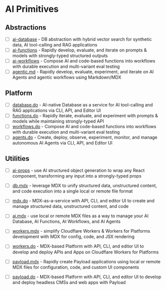 # AI Primitives

## Abstractions

- [ ] [ai-database](./packages/ai-database) - DB abstraction with hybrid vector search for synthetic data, AI tool-calling and RAG applications
- [ ] [ai-functions](./packages/ai-functions) - Rapidly develop, evaluate, and iterate on prompts & models with strongly-typed structured outputs
- [ ] [ai-workflows](./packages/ai-workflows) - Compose AI and code-based functions into workflows with durable execution and multi-variant eval testing
- [ ] [agentic.md](./packages/agentic.md) - Rapidly develop, evaluate, experiment, and iterate on AI Agents and agentic workflows using Markdown/MDX

## Platform

- [ ] [database.do](./packages/database.do) - AI-native Database as a service for AI tool-calling and RAG applications via CLI, API, and Editor UI
- [ ] [functions.do](./packages/functions.do) - Rapidly iterate, evaluate, and experiment with prompts & models while maintaining strongly-typed API
- [ ] [workflows.do](./packages/workflows.do) - Compose AI and code-based functions into workflows with durable execution and multi-variant eval testing
- [ ] [agents.do](./packages/agents.do) - Create, deploy, observe, experiment, monitor, and manage autonomous AI Agents via CLI, API, and Editor UI

## Utilities

- [ ] [ai-props](./packages/ai-props) - use AI structured object generation to wrap any React component, transforming any input into a strongly-typed props
- [ ] [db.mdx](./packages/db.mdx) - leverage MDX to unify structured data, unstructured content, and code execution into a single local or remote file format
- [ ] [mdx.do](./packages/mdx.do) - MDX-as-a-service with API, CLI, and editor UI to create and manage structured data, unstructured content, and code
- [ ] [ai.mdx](./packages/ai.mdx) - use local or remote MDX files as a way to manage your AI Database, AI Functions, AI Workflows, and AI Agents
- [ ] [workers.mdx](./packages/workers.mdx) - simplify Cloudflare Workers & Workers for Platforms development with MDX for config, code, and JSX rendering
- [ ] [workers.do](./packages/workers.do) - MDX-based Platform with API, CLI, and editor UI to develop and deploy APIs and Apps on Cloudflare Workers for Platforms
- [ ] [payload.mdx](./packages/payload.mdx) - Rapidly create Payload applications using local or remote MDX files for configuration, code, and custom UI components
- [ ] [payload.do](./packages/payload.do) - MDX-based Platform with API, CLI, and editor UI to develop and deploy headless CMSs and web apps with Payload




<!--


# 彡 Database


# 入 Functions


# 巛 Workflows


**Here are some ideas to get you started:**

🙋‍♀️ A short introduction - what is your organization all about?
🌈 Contribution guidelines - how can the community get involved?
👩‍💻 Useful resources - where can the community find your docs? Is there anything else the community should know?
🍿 Fun facts - what does your team eat for breakfast?
🧙 Remember, you can do mighty things with the power of [Markdown](https://docs.github.com/github/writing-on-github/getting-started-with-writing-and-formatting-on-github/basic-writing-and-formatting-syntax)
-->
